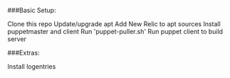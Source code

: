 ###Basic Setup:

Clone this repo
Update/upgrade apt
Add New Relic to apt sources
Install puppetmaster and client
Run 'puppet-puller.sh'
Run puppet client to build server

###Extras:

Install logentries
